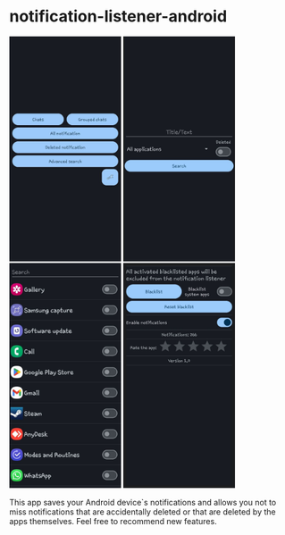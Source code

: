 ﻿# notification-listener-android
 
 <p float="middle">
  <img src="img/main.jpg" width="200" />
  <img src="img/search.jpg" width="200" />
  <img src="img/pkgnames.jpg" width="200" />
  <img src="img/settings.jpg" width="200" />
</p>

This app saves your Android device`s notifications and allows you not to miss notifications that are accidentally deleted or that are deleted by the apps themselves. Feel free to recommend new features.
